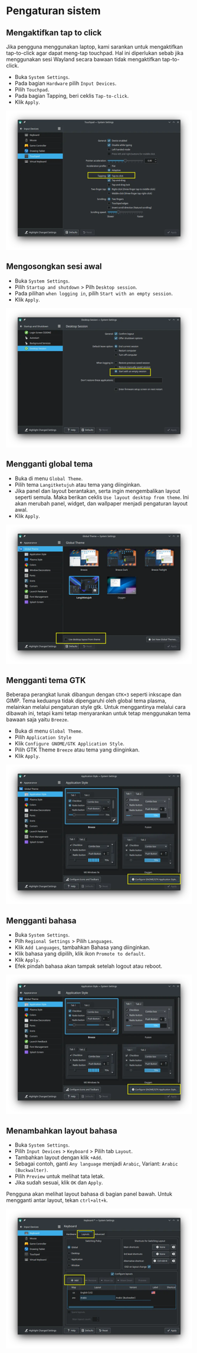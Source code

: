 # Pengaturan sistem

## Mengaktifkan tap to click

Jika pengguna menggunakan laptop, kami sarankan untuk mengaktifkan tap-to-click agar dapat meng-tap touchpad. Hal ini diperlukan sebab jika menggunakan sesi Wayland secara bawaan tidak mengaktifkan tap-to-click.

- Buka `System Settings`.
- Pada bagian `Hardware` pilih `Input Devices`.
- Pilih `Touchpad`.
- Pada bagian Tapping, beri ceklis `Tap-to-click`.
- Klik `Apply`.

![LangitKetujuh Krunner](../../media/image/tap-to-click-langitketujuh-id.webp)

## Mengosongkan sesi awal

- Buka `System Settings`.
- Pilih `Startup and shutdown` > Pilh `Desktop session`.
- Pada pilihan `when logging in`, pilih `Start with an empty session`.
- Klik `Apply`.

![LangitKetujuh Krunner](../../media/image/empty-session-langitketujuh-id-1.webp)

## Mengganti global tema

- Buka di menu `Global Theme`.
- Pilih tema `Langitketujuh` atau tema yang diinginkan.
- Jika panel dan layout berantakan, serta ingin mengembalikan layout seperti semula. Maka berikan ceklis `Use layout desktop from theme`. Ini akan merubah panel, widget, dan wallpaper menjadi pengaturan layout awal.
- Klik `Apply`.

![LangitKetujuh Krunner](../../media/image/global-theme-langitketujuh-id-1.webp)

## Mengganti tema GTK

Beberapa perangkat lunak dibangun dengan `GTK+3` seperti inkscape dan GIMP. Tema keduanya tidak dipengaruhi oleh global tema plasma, melainkan melalui pengaturan style gtk. Untuk menggantinya melalui cara dibawah ini, tetapi kami tetap menyarankan untuk tetap menggunakan tema bawaan saja yaitu `Breeze`.

- Buka di menu `Global Theme`.
- Pilih `Application Style`
- Klik `Configure GNOME/GTK Application Style`.
- Pilih GTK Theme `Breeze` atau tema yang diinginkan.
- Klik `Apply`.

![LangitKetujuh Krunner](../../media/image/gtk-style-langitketujuh-id.webp)

## Mengganti bahasa

- Buka `System Settings`.
- Pilh `Regional Settings` > Pilih `Languages`.
- Klik `Add Languages`, tambahkan Bahasa yang diinginkan.
- Klik bahasa yang dipilih, klik ikon `Promote to default`.
- Klik `Apply`.
- Efek pindah bahasa akan tampak setelah logout atau reboot.

![LangitKetujuh Krunner](../../media/image/languages-langitketujuh-id.webp)

## Menambahkan layout bahasa

- Buka `System Settings`.
- Pilih `Input Devices` > `Keyboard` > Pilih tab `Layout`.
- Tambahkan layout dengan klik `+Add`.
- Sebagai contoh, ganti `Any language` menjadi `Arabic`, Variant: `Arabic (Buckwalter)`.
- Pilih `Preview` untuk melihat tata letak.
- Jika sudah sesuai, klik `OK` dan `Apply`.

Pengguna akan melihat layout bahasa di bagian panel bawah. Untuk mengganti antar layout, tekan `ctrl+alt+k`.

![LangitKetujuh Krunner](../../media/image/layout-kb-langitketujuh-id.webp)
